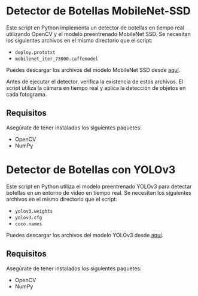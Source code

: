 # Detector de Botellas MobileNet-SSD

Este script en Python implementa un detector de botellas en tiempo real utilizando OpenCV y el modelo preentrenado MobileNet SSD. Se necesitan los siguientes archivos en el mismo directorio que el script:

- `deploy.prototxt`
- `mobilenet_iter_73000.caffemodel`

Puedes descargar los archivos del modelo MobileNet SSD desde [aquí](https://github.com/chuanqi305/MobileNet-SSD).

Antes de ejecutar el detector, verifica la existencia de estos archivos. El script utiliza la cámara en tiempo real y aplica la detección de objetos en cada fotograma.

## Requisitos

Asegúrate de tener instalados los siguientes paquetes:

- OpenCV
- NumPy


# Detector de Botellas con YOLOv3

Este script en Python utiliza el modelo preentrenado YOLOv3 para detectar botellas en un entorno de video en tiempo real. Se necesitan  los siguientes archivos en el mismo directorio que el script:

- `yolov3.weights`
- `yolov3.cfg`
- `coco.names`

Puedes descargar los archivos del modelo YOLOv3 desde [aquí](https://pjreddie.com/darknet/yolo/).

## Requisitos

Asegúrate de tener instalados los siguientes paquetes:

- OpenCV
- NumPy





